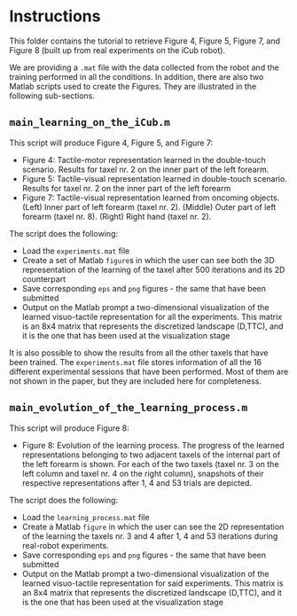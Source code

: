# Instructions

This folder contains the tutorial to retrieve Figure 4, Figure 5, Figure 7, and Figure 8 (built up from real experiments on the iCub robot).

We are providing a `.mat` file with the data collected from the robot and the training performed in all the conditions. In addition, there are also two Matlab scripts used to create the Figures. They are illustrated in the following sub-sections.

## `main_learning_on_the_iCub.m`

This script will produce Figure 4, Figure 5, and Figure 7:

 * Figure 4: Tactile-motor representation learned in the double-touch scenario. Results for taxel nr. 2 on the inner part of the left forearm.
 * Figure 5: Tactile-visual representation learned in double-touch scenario. Results for taxel nr. 2 on the inner part of the left forearm
 * Figure 7: Tactile-visual representation learned from oncoming objects. (Left) Inner part of left forearm (taxel nr. 2). (Middle) Outer part of left forearm (taxel nr. 8). (Right) Right hand (taxel nr. 2).

The script does the following:

 * Load the `experiments.mat` file
 * Create a set of Matlab `figure`s in which the user can see both the 3D representation of the learning of the taxel after 500 iterations and its 2D counterpart
 * Save corresponding `eps` and `png` figures - the same that have been submitted
 * Output on the Matlab prompt a two-dimensional visualization of the learned visuo-tactile representation for all the experiments. This matrix is an 8x4 matrix that represents the discretized landscape (D,TTC), and it is the one that has been used at the visualization stage

It is also possible to show the results from all the other taxels that have been trained. The `experiments.mat` file stores information of all the 16 different experimental sessions that have been performed. Most of them are not shown in the paper, but they are included here for completeness.

## `main_evolution_of_the_learning_process.m`

This script will produce Figure 8:
 
 * Figure 8: Evolution of the learning process. The progress of the learned representations belonging to two adjacent taxels of the internal part of the left forearm is shown. For each of the two taxels (taxel nr. 3 on the left column and taxel nr. 4 on the right column), snapshots of their respective representations after 1, 4 and 53 trials are depicted.

The script does the following:

 * Load the `learning_process.mat` file
 * Create a Matlab `figure` in which the user can see the 2D representation of the learning the taxels nr. 3 and 4 after 1, 4 and 53 iterations during real-robot experiments.
 * Save corresponding `eps` and `png` figures - the same that have been submitted
 * Output on the Matlab prompt a two-dimensional visualization of the learned visuo-tactile representation for said experiments. This matrix is an 8x4 matrix that represents the discretized landscape (D,TTC), and it is the one that has been used at the visualization stage

